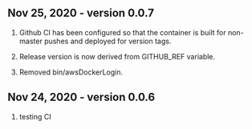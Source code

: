 ## Nov 25, 2020 - version 0.0.7

  1. Github CI has been configured so that the container is built
     for non-master pushes and deployed for version tags.

  2. Release version is now derived from GITHUB_REF variable.

  3. Removed bin/awsDockerLogin. 

## Nov 24, 2020 - version 0.0.6

  1. testing CI
